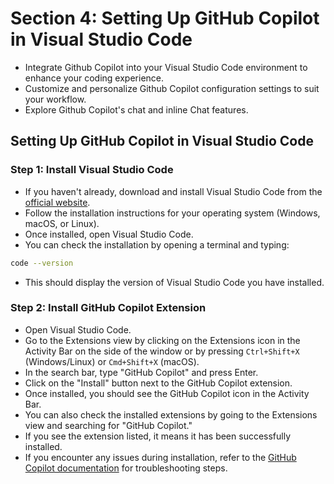 # Section 4: Setting Up GitHub Copilot in Visual Studio Code

- Integrate Github Copilot into your Visual Studio Code environment to enhance your coding experience.
- Customize and personalize Github Copilot configuration settings to suit your workflow.
- Explore Github Copilot's chat and inline Chat features.

## Setting Up GitHub Copilot in Visual Studio Code

### Step 1: Install Visual Studio Code

- If you haven't already, download and install Visual Studio Code from the [official website](https://code.visualstudio.com/).
- Follow the installation instructions for your operating system (Windows, macOS, or Linux).
- Once installed, open Visual Studio Code.
- You can check the installation by opening a terminal and typing:

```bash
code --version
```

- This should display the version of Visual Studio Code you have installed.

### Step 2: Install GitHub Copilot Extension

- Open Visual Studio Code.
- Go to the Extensions view by clicking on the Extensions icon in the Activity Bar on the side of the window or by pressing `Ctrl+Shift+X` (Windows/Linux) or `Cmd+Shift+X` (macOS).
- In the search bar, type "GitHub Copilot" and press Enter.
- Click on the "Install" button next to the GitHub Copilot extension.
- Once installed, you should see the GitHub Copilot icon in the Activity Bar.
- You can also check the installed extensions by going to the Extensions view and searching for "GitHub Copilot."
- If you see the extension listed, it means it has been successfully installed.
- If you encounter any issues during installation, refer to the [GitHub Copilot documentation](https://docs.github.com/en/copilot/getting-started-with-github-copilot) for troubleshooting steps.

